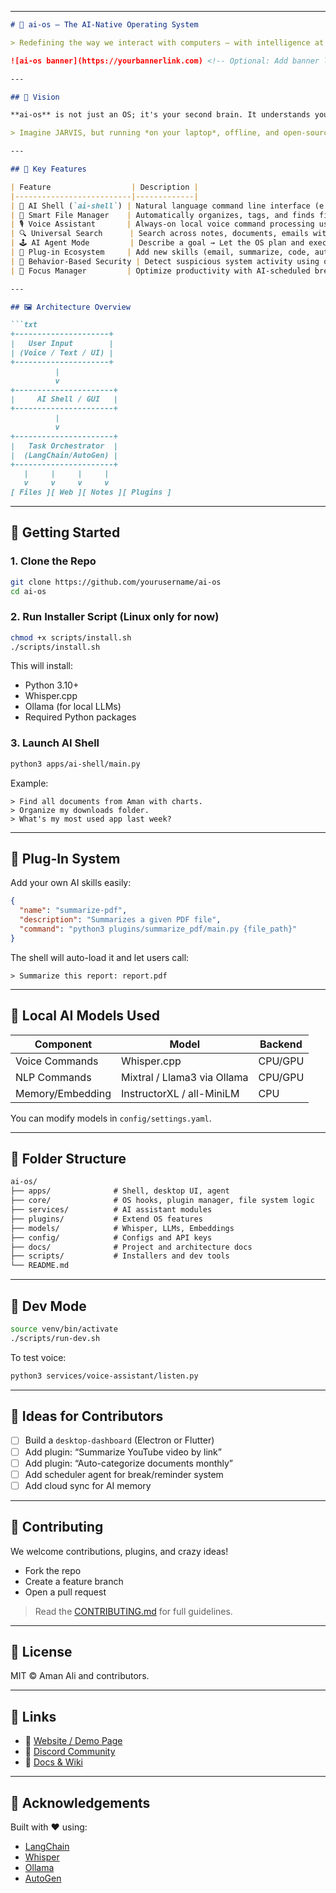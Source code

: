
---

````markdown
# 🤖 ai-os — The AI-Native Operating System

> Redefining the way we interact with computers — with intelligence at the core.

![ai-os banner](https://yourbannerlink.com) <!-- Optional: Add banner later -->

---

## 🌟 Vision

**ai-os** is not just an OS; it's your second brain. It understands you, learns from your behavior, executes tasks proactively, and adapts itself dynamically.

> Imagine JARVIS, but running *on your laptop*, offline, and open-source.

---

## 🔧 Key Features

| Feature                  | Description |
|--------------------------|-------------|
| 🧠 AI Shell (`ai-shell`) | Natural language command line interface (e.g., "Find all PDFs I edited last week") |
| 📁 Smart File Manager    | Automatically organizes, tags, and finds files based on context and usage |
| 🎙️ Voice Assistant       | Always-on local voice command processing using Whisper |
| 🔍 Universal Search      | Search across notes, documents, emails with semantic understanding |
| 🕹️ AI Agent Mode         | Describe a goal → Let the OS plan and execute it autonomously |
| 🧩 Plug-in Ecosystem     | Add new skills (email, summarize, code, automate) via JSON-based plugins |
| 🔐 Behavior-Based Security | Detect suspicious system activity using on-device AI |
| 🧘 Focus Manager         | Optimize productivity with AI-scheduled breaks and reminders |

---

## 🖼️ Architecture Overview

```txt
+---------------------+
|   User Input        |
| (Voice / Text / UI) |
+---------------------+
          |
          v
+----------------------+
|     AI Shell / GUI   |
+----------------------+
          |
          v
+----------------------+
|   Task Orchestrator  |
|  (LangChain/AutoGen) |
+----------------------+
   |     |     |     |
   v     v     v     v
[ Files ][ Web ][ Notes ][ Plugins ]
````

---

## 🚀 Getting Started

### 1. Clone the Repo

```bash
git clone https://github.com/yourusername/ai-os
cd ai-os
```

### 2. Run Installer Script (Linux only for now)

```bash
chmod +x scripts/install.sh
./scripts/install.sh
```

This will install:

* Python 3.10+
* Whisper.cpp
* Ollama (for local LLMs)
* Required Python packages

### 3. Launch AI Shell

```bash
python3 apps/ai-shell/main.py
```

Example:

```
> Find all documents from Aman with charts.
> Organize my downloads folder.
> What's my most used app last week?
```

---

## 🧩 Plug-In System

Add your own AI skills easily:

```json
{
  "name": "summarize-pdf",
  "description": "Summarizes a given PDF file",
  "command": "python3 plugins/summarize_pdf/main.py {file_path}"
}
```

The shell will auto-load it and let users call:

```
> Summarize this report: report.pdf
```

---

## 🧠 Local AI Models Used

| Component        | Model                       | Backend |
| ---------------- | --------------------------- | ------- |
| Voice Commands   | Whisper.cpp                 | CPU/GPU |
| NLP Commands     | Mixtral / Llama3 via Ollama | CPU/GPU |
| Memory/Embedding | InstructorXL / all-MiniLM   | CPU     |

You can modify models in `config/settings.yaml`.

---

## 📂 Folder Structure

```txt
ai-os/
├── apps/              # Shell, desktop UI, agent
├── core/              # OS hooks, plugin manager, file system logic
├── services/          # AI assistant modules
├── plugins/           # Extend OS features
├── models/            # Whisper, LLMs, Embeddings
├── config/            # Configs and API keys
├── docs/              # Project and architecture docs
├── scripts/           # Installers and dev tools
└── README.md
```

---

## 🧪 Dev Mode

```bash
source venv/bin/activate
./scripts/run-dev.sh
```

To test voice:

```bash
python3 services/voice-assistant/listen.py
```

---

## 🧠 Ideas for Contributors

* [ ] Build a `desktop-dashboard` (Electron or Flutter)
* [ ] Add plugin: “Summarize YouTube video by link”
* [ ] Add plugin: “Auto-categorize documents monthly”
* [ ] Add scheduler agent for break/reminder system
* [ ] Add cloud sync for AI memory

---

## 🤝 Contributing

We welcome contributions, plugins, and crazy ideas!

* Fork the repo
* Create a feature branch
* Open a pull request

> Read the [CONTRIBUTING.md](docs/contributing.md) for full guidelines.

---

## 📜 License

MIT © Aman Ali and contributors.

---

## 🔗 Links

* 🔗 [Website / Demo Page](#)
* 💬 [Discord Community](#)
* 🧠 [Docs & Wiki](#)

---

## 🙏 Acknowledgements

Built with ❤️ using:

* [LangChain](https://www.langchain.com/)
* [Whisper](https://github.com/openai/whisper)
* [Ollama](https://ollama.ai/)
* [AutoGen](https://microsoft.github.io/autogen/)

```
